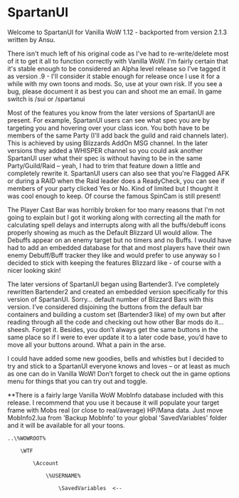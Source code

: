 # SpartanUI

Welcome to SpartanUI for Vanilla WoW 1.12 - backported from version 2.1.3 written by Ansu. 

There isn't much left of his original code as I've had to re-write/delete most of it to get it all 
to function correctly with Vanilla WoW. I'm fairly certain that it's stable enough to be considered
an Alpha level release so I've tagged it as version .9 - I'll consider it stable enough for release
once I use it for a while with my own toons and mods. So, use at your own risk. If you see a bug,
please document it as best you can and shoot me an email. In game switch is /sui or /spartanui

Most of the features you know from the later versions of SpartanUI are present. For example,
SpartanUI users can see what spec you are by targeting you and hovering over your class icon. You
both have to be members of the same Party (I'll add back the guild and raid channels later). This
is achieved by using Blizzards AddOn MSG channel. In the later versions they added a WHISPER
channel so you could ask another SpartanUI user what their spec is without having to be in the same
Party/Guild/Raid – yeah, I had to trim that feature down a little and completely rewrite it.
SpartanUI users can also see that you're Flagged AFK or during a RAID when the Raid leader does a
ReadyCheck, you can see if members of your party clicked Yes or No. Kind of limited but I thought
it was cool enough to keep. Of course the famous SpinCam is still present!

The Player Cast Bar was horribly broken for too many reasons that I'm not going to explain but I
got it working along with correcting all the math for calculating spell delays and interrupts along
with all the buffs/debuff icons properly showing as much as the Default Blizzard UI would allow.
The Debuffs appear on an enemy target but no timers and no Buffs. I would have had to add an
embedded database for that and most players have their own enemy Debuff/Buff tracker they like and
would prefer to use anyway so I decided to stick with keeping the features Blizzard like - of
course with a nicer looking skin!

The later versions of SpartanUI began using Bartender3. I’ve completely rewritten Bartender2 and
created an embedded version specifically for this version of SpartanUI. Sorry… default number of
Blizzard Bars with this version. I’ve considered disjoining the buttons from the default bar
containers and building a custom set (Bartender3 like) of my own but after reading through all the
code and checking out how other Bar mods do it… sheesh. Forget it. Besides, you don’t always get
the same buttons in the same place so if I were to ever update it to a later code base, you’d have
to move all your buttons around. What a pain in the arse.

I could have added some new goodies, bells and whistles but I decided to try and stick to a
SpartanUI everyone knows and loves – or at least as much as one can do in Vanilla WoW! Don’t forget
to check out the in game options menu for things that you can try out and toggle.

**There is a fairly large Vanilla WoW MobInfo database included with this release. I recommend that
you use it because it will populate your target frame with Mobs real (or close to real/average)
HP/Mana data. Just move MobInfo2.lua from 'Backup MobInfo' to your global 'SavedVariables' folder
and it will be available for all your toons.


	..\%WOWROOT%

		\WTF
		
			\Account
			
				\%USERNAME%
				
					\SavedVariables  <--